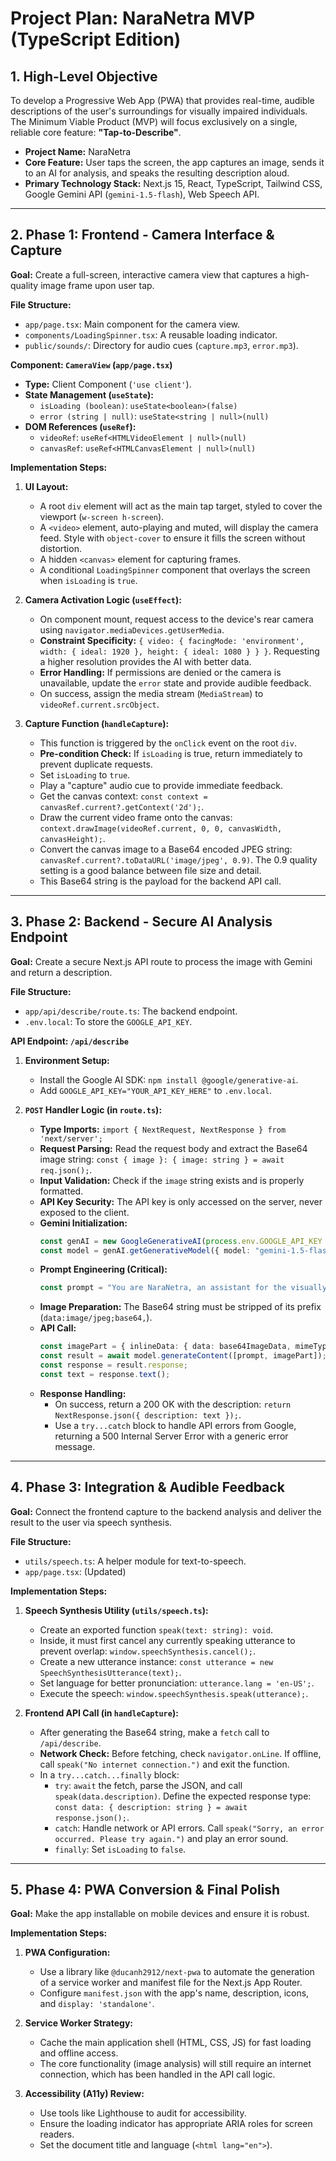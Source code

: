 # Project Plan: NaraNetra MVP (TypeScript Edition)

## 1. High-Level Objective

To develop a Progressive Web App (PWA) that provides real-time, audible descriptions of the user's surroundings for visually impaired individuals. The Minimum Viable Product (MVP) will focus exclusively on a single, reliable core feature: **"Tap-to-Describe"**.

- **Project Name:** NaraNetra
- **Core Feature:** User taps the screen, the app captures an image, sends it to an AI for analysis, and speaks the resulting description aloud.
- **Primary Technology Stack:** Next.js 15, React, TypeScript, Tailwind CSS, Google Gemini API (`gemini-1.5-flash`), Web Speech API.

---

## 2. Phase 1: Frontend - Camera Interface & Capture

**Goal:** Create a full-screen, interactive camera view that captures a high-quality image frame upon user tap.

**File Structure:**
- `app/page.tsx`: Main component for the camera view.
- `components/LoadingSpinner.tsx`: A reusable loading indicator.
- `public/sounds/`: Directory for audio cues (`capture.mp3`, `error.mp3`).

**Component: `CameraView` (`app/page.tsx`)**

- **Type:** Client Component (`'use client'`).
- **State Management (`useState`):**
  - `isLoading (boolean)`: `useState<boolean>(false)`
  - `error (string | null)`: `useState<string | null>(null)`
- **DOM References (`useRef`):**
  - `videoRef`: `useRef<HTMLVideoElement | null>(null)`
  - `canvasRef`: `useRef<HTMLCanvasElement | null>(null)`

**Implementation Steps:**

1.  **UI Layout:**
    - A root `div` element will act as the main tap target, styled to cover the viewport (`w-screen h-screen`).
    - A `<video>` element, auto-playing and muted, will display the camera feed. Style with `object-cover` to ensure it fills the screen without distortion.
    - A hidden `<canvas>` element for capturing frames.
    - A conditional `LoadingSpinner` component that overlays the screen when `isLoading` is `true`.

2.  **Camera Activation Logic (`useEffect`):**
    - On component mount, request access to the device's rear camera using `navigator.mediaDevices.getUserMedia`.
    - **Constraint Specificity:** `{ video: { facingMode: 'environment', width: { ideal: 1920 }, height: { ideal: 1080 } } }`. Requesting a higher resolution provides the AI with better data.
    - **Error Handling:** If permissions are denied or the camera is unavailable, update the `error` state and provide audible feedback.
    - On success, assign the media stream (`MediaStream`) to `videoRef.current.srcObject`.

3.  **Capture Function (`handleCapture`):**
    - This function is triggered by the `onClick` event on the root `div`.
    - **Pre-condition Check:** If `isLoading` is true, return immediately to prevent duplicate requests.
    - Set `isLoading` to `true`.
    - Play a "capture" audio cue to provide immediate feedback.
    - Get the canvas context: `const context = canvasRef.current?.getContext('2d');`.
    - Draw the current video frame onto the canvas: `context.drawImage(videoRef.current, 0, 0, canvasWidth, canvasHeight);`.
    - Convert the canvas image to a Base64 encoded JPEG string: `canvasRef.current?.toDataURL('image/jpeg', 0.9)`. The 0.9 quality setting is a good balance between file size and detail.
    - This Base64 string is the payload for the backend API call.

---

## 3. Phase 2: Backend - Secure AI Analysis Endpoint

**Goal:** Create a secure Next.js API route to process the image with Gemini and return a description.

**File Structure:**
- `app/api/describe/route.ts`: The backend endpoint.
- `.env.local`: To store the `GOOGLE_API_KEY`.

**API Endpoint: `/api/describe`**

1.  **Environment Setup:**
    - Install the Google AI SDK: `npm install @google/generative-ai`.
    - Add `GOOGLE_API_KEY="YOUR_API_KEY_HERE"` to `.env.local`.

2.  **`POST` Handler Logic (in `route.ts`):**
    - **Type Imports:** `import { NextRequest, NextResponse } from 'next/server';`
    - **Request Parsing:** Read the request body and extract the Base64 image string: `const { image }: { image: string } = await req.json();`.
    - **Input Validation:** Check if the `image` string exists and is properly formatted.
    - **API Key Security:** The API key is only accessed on the server, never exposed to the client.
    - **Gemini Initialization:**
      ```typescript
      const genAI = new GoogleGenerativeAI(process.env.GOOGLE_API_KEY as string);
      const model = genAI.getGenerativeModel({ model: "gemini-1.5-flash" });
      ```
    - **Prompt Engineering (Critical):**
      ```typescript
      const prompt = "You are NaraNetra, an assistant for the visually impaired. In one short, direct sentence, describe the primary subject of this image. Be objective and clear. Example: 'A person is walking a dog on a sidewalk.'";
      ```
    - **Image Preparation:** The Base64 string must be stripped of its prefix (`data:image/jpeg;base64,`).
    - **API Call:**
      ```typescript
      const imagePart = { inlineData: { data: base64ImageData, mimeType: 'image/jpeg' } };
      const result = await model.generateContent([prompt, imagePart]);
      const response = result.response;
      const text = response.text();
      ```
    - **Response Handling:**
      - On success, return a 200 OK with the description: `return NextResponse.json({ description: text });`.
      - Use a `try...catch` block to handle API errors from Google, returning a 500 Internal Server Error with a generic error message.

---

## 4. Phase 3: Integration & Audible Feedback

**Goal:** Connect the frontend capture to the backend analysis and deliver the result to the user via speech synthesis.

**File Structure:**
- `utils/speech.ts`: A helper module for text-to-speech.
- `app/page.tsx`: (Updated)

**Implementation Steps:**

1.  **Speech Synthesis Utility (`utils/speech.ts`):**
    - Create an exported function `speak(text: string): void`.
    - Inside, it must first cancel any currently speaking utterance to prevent overlap: `window.speechSynthesis.cancel();`.
    - Create a new utterance instance: `const utterance = new SpeechSynthesisUtterance(text);`.
    - Set language for better pronunciation: `utterance.lang = 'en-US';`.
    - Execute the speech: `window.speechSynthesis.speak(utterance);`.

2.  **Frontend API Call (in `handleCapture`):**
    - After generating the Base64 string, make a `fetch` call to `/api/describe`.
    - **Network Check:** Before fetching, check `navigator.onLine`. If offline, call `speak("No internet connection.")` and exit the function.
    - In a `try...catch...finally` block:
      - `try`: `await` the fetch, parse the JSON, and call `speak(data.description)`. Define the expected response type: `const data: { description: string } = await response.json();`.
      - `catch`: Handle network or API errors. Call `speak("Sorry, an error occurred. Please try again.")` and play an error sound.
      - `finally`: Set `isLoading` to `false`.

---

## 5. Phase 4: PWA Conversion & Final Polish

**Goal:** Make the app installable on mobile devices and ensure it is robust.

**Implementation Steps:**

1.  **PWA Configuration:**
    - Use a library like `@ducanh2912/next-pwa` to automate the generation of a service worker and manifest file for the Next.js App Router.
    - Configure `manifest.json` with the app's name, description, icons, and `display: 'standalone'`.

2.  **Service Worker Strategy:**
    - Cache the main application shell (HTML, CSS, JS) for fast loading and offline access.
    - The core functionality (image analysis) will still require an internet connection, which has been handled in the API call logic.

3.  **Accessibility (A11y) Review:**
    - Use tools like Lighthouse to audit for accessibility.
    - Ensure the loading indicator has appropriate ARIA roles for screen readers.
    - Set the document title and language (`<html lang="en">`).

